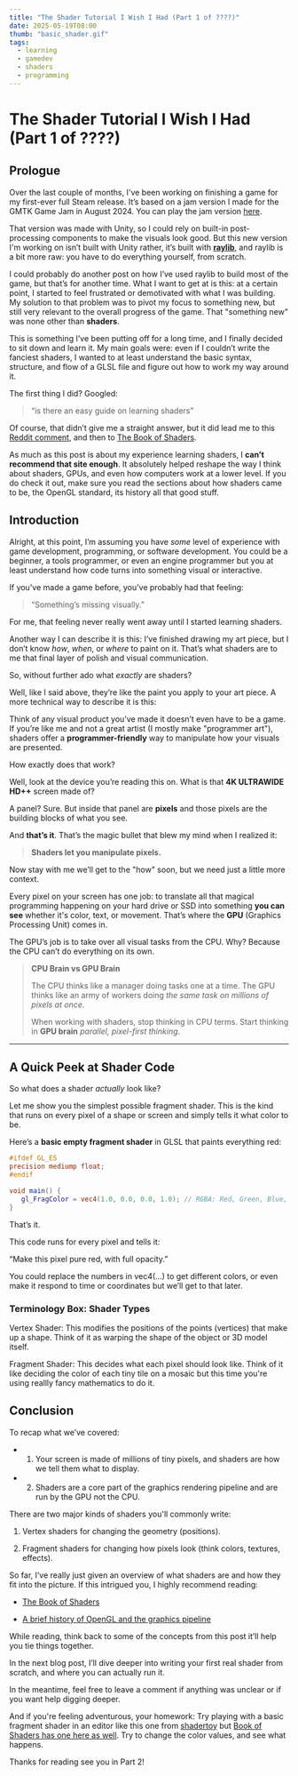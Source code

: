 ```yaml
---
title: "The Shader Tutorial I Wish I Had (Part 1 of ????)"
date: 2025-05-19T08:00
thumb: "basic_shader.gif"
tags:
  - learning
  - gamedev
  - shaders
  - programming
---
```


# The Shader Tutorial I Wish I Had (Part 1 of ????)

## Prologue

Over the last couple of months, I've been working on finishing a game for my first-ever full Steam release. It’s based on a jam version I made for the GMTK Game Jam in August 2024. You can play the jam version [here](https://adeayo.itch.io/shape-it-up).

That version was made with Unity, so I could rely on built-in post-processing components to make the visuals look good. But this new version I'm working on isn’t built with Unity rather, it’s built with [**raylib**](https://www.raylib.com), and raylib is a bit more raw: you have to do everything yourself, from scratch.

I could probably do another post on how I’ve used raylib to build most of the game, but that’s for another time. What I want to get at is this: at a certain point, I started to feel frustrated or demotivated with what I was building. My solution to that problem was to pivot my focus to something new, but still very relevant to the overall progress of the game. That "something new" was none other than **shaders**.

This is something I’ve been putting off for a long time, and I finally decided to sit down and learn it. My main goals were: even if I couldn’t write the fanciest shaders, I wanted to at least understand the basic syntax, structure, and flow of a GLSL file and figure out how to work my way around it.

The first thing I did? Googled: 
> “is there an easy guide on learning shaders”

Of course, that didn’t give me a straight answer, but it did lead me to this [Reddit comment](https://www.reddit.com/r/gamedev/comments/nj1gh2/comment/gz4xkaz/?utm_source=share&utm_medium=web3x&utm_name=web3xcss&utm_term=1&utm_content=share_button), and then to [The Book of Shaders](https://thebookofshaders.com/).

As much as this post is about my experience learning shaders, I **can’t recommend that site enough**. It absolutely helped reshape the way I think about shaders, GPUs, and even how computers work at a lower level. If you do check it out, make sure you read the sections about how shaders came to be, the OpenGL standard, its history all that good stuff.

## Introduction

Alright, at this point, I’m assuming you have *some* level of experience with game development, programming, or software development. You could be a beginner, a tools programmer, or even an engine programmer but you at least understand how code turns into something visual or interactive.

If you've made a game before, you’ve probably had that feeling: 
> “Something’s missing visually.”

For me, that feeling never really went away until I started learning shaders.

Another way I can describe it is this: I’ve finished drawing my art piece, but I don’t know *how*, *when*, or *where* to paint on it. That’s what shaders are to me that final layer of polish and visual communication.

So, without further ado what *exactly* are shaders?

Well, like I said above, they’re like the paint you apply to your art piece. A more technical way to describe it is this:

Think of any visual product you’ve made it doesn’t even have to be a game. If you’re like me and not a great artist (I mostly make "programmer art"), shaders offer a **programmer-friendly** way to manipulate how your visuals are presented.

How exactly does that work?

Well, look at the device you’re reading this on. What is that **4K ULTRAWIDE HD++** screen made of?

A panel? Sure. But inside that panel are **pixels** and those pixels are the building blocks of what you see.

And **that’s it**. That’s the magic bullet that blew my mind when I realized it:

> **Shaders let you manipulate pixels.**

Now stay with me we’ll get to the "how" soon, but we need just a little more context.

Every pixel on your screen has one job: to translate all that magical programming happening on your hard drive or SSD into something **you can see** whether it's color, text, or movement. That’s where the **GPU** (Graphics Processing Unit) comes in.

The GPU’s job is to take over all visual tasks from the CPU. Why? Because the CPU can’t do everything on its own.

> **CPU Brain vs GPU Brain**
> 
> The CPU thinks like a manager doing tasks one at a time. 
> The GPU thinks like an army of workers doing *the same task on millions of pixels at once*. 
> 
> When working with shaders, stop thinking in CPU terms. Start thinking in **GPU brain** *parallel, pixel-first thinking*.

---

## A Quick Peek at Shader Code

So what does a shader *actually* look like?

Let me show you the simplest possible fragment shader. This is the kind that runs on every pixel of a shape or screen and simply tells it what color to be.

Here’s a **basic empty fragment shader** in GLSL that paints everything red:

```glsl
#ifdef GL_ES
precision mediump float;
#endif

void main() {
   gl_FragColor = vec4(1.0, 0.0, 0.0, 1.0); // RGBA: Red, Green, Blue, Alpha
}
```

That’s it.

This code runs for every pixel and tells it:

“Make this pixel pure red, with full opacity.”

You could replace the numbers in vec4(...) to get different colors, or even make it respond to time or coordinates but we’ll get to that later.

### Terminology Box: Shader Types

Vertex Shader: This modifies the positions of the points (vertices) that make up a shape. Think of it as warping the shape of the object or 3D model itself.

Fragment Shader: This decides what each pixel should look like. Think of it like deciding the color of each tiny tile on a mosaic but this time you're using reallly fancy mathematics to do it.

## Conclusion
To recap what we’ve covered:

 - 1. Your screen is made of millions of tiny pixels, and shaders are how we tell them what to display.

 - 2. Shaders are a core part of the graphics rendering pipeline and are run by the GPU not the CPU.

There are two major kinds of shaders you'll commonly write:

1. Vertex shaders for changing the geometry (positions).

2. Fragment shaders for changing how pixels look (think colors, textures, effects).

So far, I’ve really just given an overview of what shaders are and how they fit into the picture. If this intrigued you, I highly recommend reading:

- [The Book of Shaders](https://thebookofshaders.com/)

- [A brief history of OpenGL and the graphics pipeline](http://openglbook.com/chapter-0-preface-what-is-opengl.html)

While reading, think back to some of the concepts from this post it’ll help you tie things together.

In the next blog post, I’ll dive deeper into writing your first real shader from scratch, and where you can actually run it.

In the meantime, feel free to leave a comment if anything was unclear or if you want help digging deeper.

And if you're feeling adventurous, your homework:
Try playing with a basic fragment shader in an editor like this one from [shadertoy](https://www.shadertoy.com/new) but [Book of Shaders has one here as well](http://editor.thebookofshaders.com). Try to change the color values, and see what happens.

Thanks for reading see you in Part 2!
